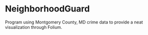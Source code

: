 # NeighborhoodGuard
Program using Montgomery County, MD crime data to provide a neat visualization through Folium. 
